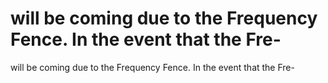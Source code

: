 # will be coming due to the Frequency Fence. In the event that the Fre-

will be coming due to the Frequency Fence. In the event that the Fre-